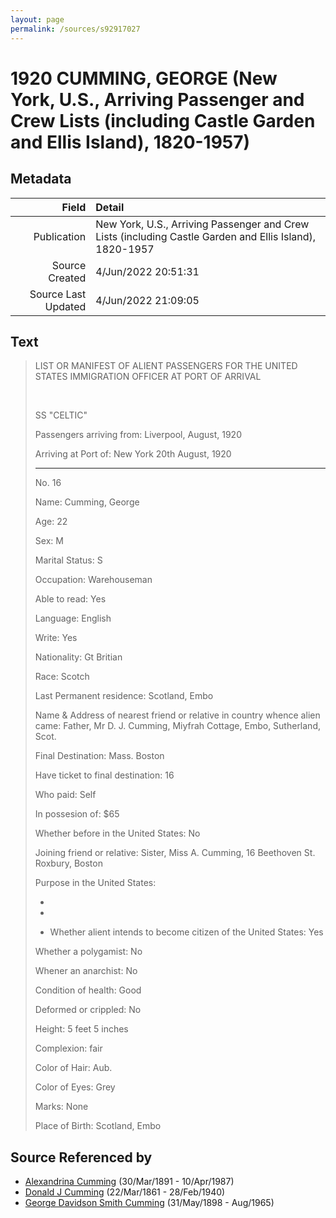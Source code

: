 ```yaml
---
layout: page
permalink: /sources/s92917027
---
```


# 1920 CUMMING, GEORGE (New York, U.S., Arriving Passenger and Crew Lists (including Castle Garden and Ellis Island), 1820-1957)

## Metadata

Field | Detail
---:|:---
Publication | New York, U.S., Arriving Passenger and Crew Lists (including Castle Garden and Ellis Island), 1820-1957
Source Created | 4/Jun/2022 20:51:31
Source Last Updated | 4/Jun/2022 21:09:05

## Text

> LIST OR MANIFEST OF ALIENT PASSENGERS FOR THE UNITED STATES IMMIGRATION OFFICER AT PORT OF ARRIVAL
>
> <br/>
>
> SS "CELTIC"
>
> Passengers arriving from: Liverpool, August, 1920
>
> Arriving at Port of: New York 20th August, 1920
>
> ---
>
> No. 16
>
> Name: Cumming, George
>
> Age: 22
>
> Sex: M
>
> Marital Status: S
>
> Occupation: Warehouseman
>
> Able to read: Yes
>
> Language: English
>
> Write: Yes
>
> Nationality: Gt Britian
>
> Race: Scotch
>
> Last Permanent residence: Scotland, Embo
>
> Name & Address of nearest friend or relative in country whence alien came: Father, Mr D. J. Cumming, Miyfrah Cottage, Embo, Sutherland, Scot.
>
> Final Destination: Mass. Boston
>
> Have ticket to final destination: 16
>
> Who paid: Self
>
> In possesion of: $65
>
> Whether before in the United States: No
>
> Joining friend or relative: Sister, Miss A. Cumming, 16 Beethoven St. Roxbury, Boston
>
> Purpose in the United States:
>
> * [unreadable question]: No
>
> * [unreadable question]: Uncert.
>
> * Whether alient intends to become citizen of the United States: Yes
>
> [Unreadable question]: No
>
> Whether a polygamist: No
>
> Whener an anarchist: No
>
> [Unreadable question]: No
>
> [Unreadable question]: No
>
> [Unreadable question]: No
>
> Condition of health: Good
>
> Deformed or crippled: No
>
> Height: 5 feet 5 inches
>
> Complexion: fair
>
> Color of Hair: Aub.
>
> Color of Eyes: Grey
>
> Marks: None
>
> Place of Birth: Scotland, Embo
>

## Source Referenced by

* [Alexandrina Cumming](../people/@57186713@-alexandrina-cumming-b1891-3-30-d1987-4-10.md) (30/Mar/1891 - 10/Apr/1987)
* [Donald J Cumming](../people/@20465544@-donald-j-cumming-b1861-3-22-d1940-2-28.md) (22/Mar/1861 - 28/Feb/1940)
* [George Davidson Smith Cumming](../people/@13773669@-george-davidson-smith-cumming-b1898-5-31-d1965-8.md) (31/May/1898 - Aug/1965)
